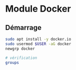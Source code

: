 # Module Docker

## Démarrage
```bash
sudo apt install -y docker.io
sudo usermod $USER -aG docker
newgrp docker

# vérification
groups
```